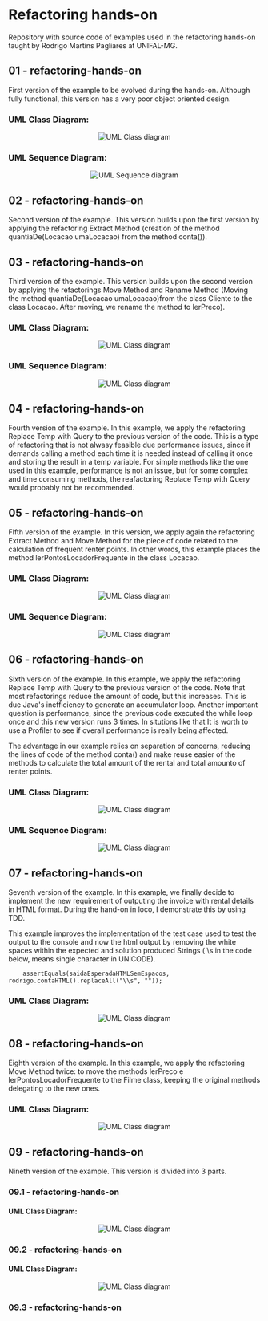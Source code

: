 # Refactoring hands-on

Repository with source code of examples used in the refactoring hands-on taught by Rodrigo Martins Pagliares at UNIFAL-MG.

## 01 - refactoring-hands-on

First version of the example to be evolved during the hands-on. Although fully functional, this version has a very poor object oriented design.

### UML Class Diagram:

<p align="center">
    <img src="UML_Diagrams/01/Class_Diagram.png" alt="UML Class diagram">
</p>

### UML Sequence Diagram:
<p align="center">
    <img src="UML_Diagrams/01/Sequence_Diagram.png" alt="UML Sequence diagram">
</p>


## 02 - refactoring-hands-on

Second version of the example. This version builds upon the first version by applying the refactoring Extract Method (creation of the method quantiaDe(Locacao umaLocacao) from the method conta()).


## 03 - refactoring-hands-on

Third version of the example. This version builds upon the second version by applying the refactorings Move Method and Rename Method (Moving the method quantiaDe(Locacao umaLocacao)from the class Cliente to the class Locacao. After moving, we rename the method to lerPreco).

### UML Class Diagram:

<p align="center">
    <img src="UML_Diagrams/03/Class_Diagram.png" alt="UML Class diagram">
</p>

### UML Sequence Diagram:
<p align="center">
    <img src="UML_Diagrams/03/Sequence_Diagram.png" alt="UML Class diagram">
</p>

## 04 - refactoring-hands-on

Fourth version of the example. In this example, we apply the refactoring Replace Temp with Query to the previous version of the code. This is a type of refactoring that is not alwasy feasible due performance issues, since it demands calling a method each time it is needed instead of calling it once and storing the result in a temp variable. For simple methods like the one used in this example,  performance is not an issue, but for some complex and time consuming methods, the reafactoring Replace Temp with Query would probably not be recommended.

## 05 - refactoring-hands-on

FIfth version of the example. In this version, we apply again the refactoring Extract Method and Move Method for the piece of code related to the calculation of frequent renter points. In other words, this example places the method lerPontosLocadorFrequente in the class Locacao.

### UML Class Diagram:

<p align="center">
    <img src="UML_Diagrams/05/Class_Diagram.png" alt="UML Class diagram">
</p>

### UML Sequence Diagram:
<p align="center">
    <img src="UML_Diagrams/05/Sequence_Diagram.png" alt="UML Class diagram">
</p>


## 06 - refactoring-hands-on

Sixth version of the example. In this example, we apply the refactoring Replace Temp with Query to the previous version of the code. Note that most refactorings reduce the amount of code, but this increases. This is due Java's inefficiency to generate an accumulator loop. Another important question is performance, since the previous code executed the while loop once and this new version runs 3 times. In situtions like that It is worth to use a Profiler to see if overall performance is really being affected.

The advantage in our example relies on separation of concerns, reducing the lines of code of the method conta() and make reuse easier of the methods to calculate the total amount of the rental and total amounto of renter points.

### UML Class Diagram:

<p align="center">
    <img src="UML_Diagrams/06/Class_Diagram.png" alt="UML Class diagram">
</p>

### UML Sequence Diagram:
<p align="center">
    <img src="UML_Diagrams/06/Sequence_Diagram.png" alt="UML Class diagram">
</p>

## 07 - refactoring-hands-on

Seventh version of the example. In this example, we finally decide to implement the new requirement of outputing the invoice with rental details in HTML format. During the hand-on in loco, I demonstrate this by using TDD.   

This example improves the implementation of the test case used to test the output to the console and now the html output by removing the white spaces within the expected and solution produced Strings ( \\s in the code below, means single character in UNICODE).

        assertEquals(saidaEsperadaHTMLSemEspacos, rodrigo.contaHTML().replaceAll("\\s", ""));

### UML Class Diagram:
<p align="center">
    <img src="UML_Diagrams/07/Class_Diagram.png" alt="UML Class diagram">
</p>

## 08 - refactoring-hands-on

Eighth version of the example. In this example, we apply the refactoring Move Method twice: to move the methods lerPreco e lerPontosLocadorFrequente to the Filme class, keeping the original methods delegating to the new ones.

### UML Class Diagram:
<p align="center">
    <img src="UML_Diagrams/08/Class_Diagram.png" alt="UML Class diagram">
</p>

## 09 - refactoring-hands-on

Nineth version of the example. This version is divided into 3 parts. 

### 09.1 - refactoring-hands-on

#### UML Class Diagram:
<p align="center">
    <img src="UML_Diagrams/09/09_01/Class_Diagram.png" alt="UML Class diagram">
</p>

### 09.2 - refactoring-hands-on

#### UML Class Diagram:
<p align="center">
    <img src="UML_Diagrams/09/09_02/Class_Diagram.png" alt="UML Class diagram">
</p>

### 09.3 - refactoring-hands-on


